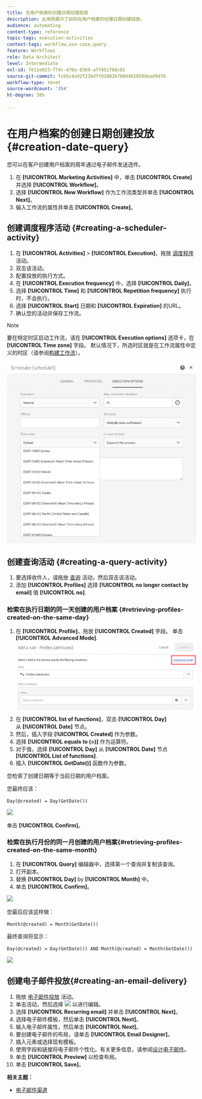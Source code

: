```yaml
---
title: 在用户档案的创建日期创建投放
description: 此用例展示了如何在用户档案的创建日期创建投放。
audience: automating
content-type: reference
topic-tags: execution-activities
context-tags: workflow,use-case,query
feature: Workflows
role: Data Architect
level: Intermediate
exl-id: f611e023-f74c-476e-83b9-aff451f68c81
source-git-commit: fcb5c4a92f23bdffd1082b7b044b5859dead9d70
workflow-type: tm+mt
source-wordcount: '354'
ht-degree: 38%

---
```


# 在用户档案的创建日期创建投放 {#creation-date-query}

您可以在客户创建用户档案的周年通过电子邮件发送选件。

1. 在 **[!UICONTROL Marketing Activities]** 中，单击 **[!UICONTROL Create]** 并选择 **[!UICONTROL Workflow]**。
1. 选择 **[!UICONTROL New Workflow]** 作为工作流类型并单击 **[!UICONTROL Next]**。
1. 输入工作流的属性并单击 **[!UICONTROL Create]**。

## 创建调度程序活动 {#creating-a-scheduler-activity}

1. 在 **[!UICONTROL Activities]** > **[!UICONTROL Execution]**，拖放 [调度程序](../../automating/using/scheduler.md) 活动。
1. 双击该活动。
1. 配置投放的执行方式。
1. 在 **[!UICONTROL Execution frequency]** 中，选择 **[!UICONTROL Daily]**。
1. 选择 **[!UICONTROL Time]** 和 **[!UICONTROL Repetition frequency]** 执行时，不会执行。
1. 选择 **[!UICONTROL Start]** 日期和 **[!UICONTROL Expiration]** 的URL。
1. 确认您的活动并保存工作流。

>[!NOTE]
>
>要在特定时区启动工作流，请在 **[!UICONTROL Execution options]** 选项卡，在 **[!UICONTROL Time zone]** 字段。 默认情况下，所选时区就是在工作流属性中定义的时区（请参阅[构建工作流](../../automating/using/building-a-workflow.md)）。

![](assets/time_zone.png)

## 创建查询活动 {#creating-a-query-activity}

1. 要选择收件人，请拖放 [查询](../../automating/using/query.md) 活动，然后双击该活动。
1. 添加 **[!UICONTROL Profiles]** 选择 **[!UICONTROL no longer contact by email]** 值 **[!UICONTROL no]**.

### 检索在执行日期的同一天创建的用户档案 {#retrieving-profiles-created-on-the-same-day}

1. 在 **[!UICONTROL Profile]**，拖放 **[!UICONTROL Created]** 字段。 单击 **[!UICONTROL Advanced Mode]**.
   ![](assets/advanced_mode.png)
1. 在 **[!UICONTROL list of functions]**，双击 **[!UICONTROL Day]** 从 **[!UICONTROL Date]** 节点。
1. 然后，插入字段 **[!UICONTROL Created]** 作为参数。
1. 选择 **[!UICONTROL equals to (=)]** 作为运算符。
1. 对于值，选择 **[!UICONTROL Day]** 从 **[!UICONTROL Date]** 节点 **[!UICONTROL List of functions]**.
1. 插入 **[!UICONTROL GetDate()]** 函数作为参数。

您检索了创建日期等于当前日期的用户档案。

您最终应该：

```Day(@created) = Day(GetDate())```

![](assets/day_creation_query.png)

单击 **[!UICONTROL Confirm]**。

### 检索在执行月份的同一月创建的用户档案{#retrieving-profiles-created-on-the-same-month}

1. 在 **[!UICONTROL Query]** 编辑器中，选择第一个查询并复制该查询。
1. 打开副本。
1. 替换 **[!UICONTROL Day]** by **[!UICONTROL Month]** 中。
1. 单击 **[!UICONTROL Confirm]**。

![](assets/month_rule.png)

您最后应该这样做：

``` Month(@created) = Month(GetDate()) ```

最终查询将显示：

```Day(@created) = Day(GetDate()) AND Month(@created) = Month(GetDate())```

![](assets/expression_editor_1.png)

## 创建电子邮件投放{#creating-an-email-delivery}

1. 拖放 [电子邮件投放](../../automating/using/email-delivery.md) 活动。
1. 单击活动，然后选择 ![](assets/edit_darkgrey-24px.png) 以进行编辑。
1. 选择 **[!UICONTROL Recurring email]** 并单击 **[!UICONTROL Next]**。
1. 选择电子邮件模板，然后单击 **[!UICONTROL Next]**。
1. 输入电子邮件属性，然后单击 **[!UICONTROL Next]**。
1. 要创建电子邮件的布局，请单击 **[!UICONTROL Email Designer]**。
1. 插入元素或选择现有模板。
1. 使用字段和链接将电子邮件个性化。有关更多信息，请参阅[设计电子邮件](../../designing/using/designing-from-scratch.md#designing-an-email-content-from-scratch)。
1. 单击 **[!UICONTROL Preview]** 以检查布局。
1. 单击 **[!UICONTROL Save]**。

**相关主题：**

* [电子邮件渠道](../../channels/using/creating-an-email.md)
